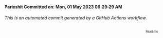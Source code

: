 **Parixshit Committed on: Mon, 01 May 2023 06:29:29 AM** <!-- f6cd1429-569b-48a0-9402-65b72a8dc4d0 -->

###### This is an automated commit generated by a GitHub Actions workflow.

<div align="right"><sub><sup><a href="https://github.com/Parixshit/AutoCommit.git">Read me</a></sup></sub></div>
